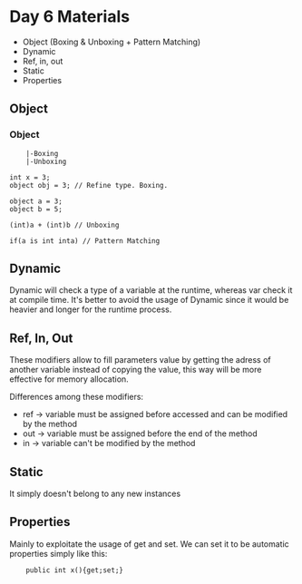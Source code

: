 # Day 6 Materials

- Object (Boxing & Unboxing + Pattern Matching)
- Dynamic
- Ref, in, out
- Static
- Properties

## Object
### Object
        |-Boxing
        |-Unboxing
    
    int x = 3;
    object obj = 3; // Refine type. Boxing.

    object a = 3;
    object b = 5;

    (int)a + (int)b // Unboxing

    if(a is int inta) // Pattern Matching

## Dynamic
Dynamic will check a type of a variable at the runtime, whereas var check it at compile time. It's better to avoid the usage
of Dynamic since it would be heavier and longer for the runtime process.

## Ref, In, Out
These modifiers allow to fill parameters value by getting the adress of another variable instead of copying the value, this
way will be more effective for memory allocation.

Differences among these modifiers:
- ref -> variable must be assigned before accessed and can be modified by the method
- out -> variable must be assigned before the end of the method
- in -> variable can't be modified by the method

## Static
It simply doesn't belong to any new instances

## Properties
Mainly to exploitate the usage of get and set. We can set it to be automatic properties simply like this:
``` 
    public int x(){get;set;}
``` 

